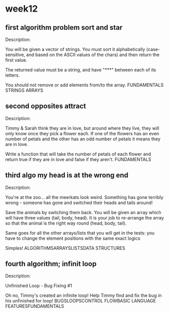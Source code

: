 # week12
## first algorithm problem sort and star

Description:

You will be given a vector of strings. You must sort it alphabetically (case-sensitive, and based on the ASCII values of the chars) and then return the first value.

The returned value must be a string, and have "***" between each of its letters.

You should not remove or add elements from/to the array.
FUNDAMENTALS STRINGS ARRAYS 


## second opposites attract

Description:

Timmy & Sarah think they are in love, but around where they live, they will only know once they pick a flower each. If one of the flowers has an even number of petals and the other has an odd number of petals it means they are in love.

Write a function that will take the number of petals of each flower and return true if they are in love and false if they aren't.
FUNDAMENTALS


## third algo my head is at the wrong end

Description:

You're at the zoo... all the meerkats look weird. Something has gone terribly wrong - someone has gone and switched their heads and tails around!

Save the animals by switching them back. You will be given an array which will have three values (tail, body, head). It is your job to re-arrange the array so that the animal is the right way round (head, body, tail).

Same goes for all the other arrays/lists that you will get in the tests: you have to change the element positions with the same exact logics

Simples!
ALGORITHMSARRAYSLISTSDATA STRUCTURES



## fourth algorithm; infinit loop


Description:

Unfinished Loop - Bug Fixing #1

Oh no, Timmy's created an infinite loop! Help Timmy find and fix the bug in his unfinished for loop!
BUGSLOOPSCONTROL FLOWBASIC LANGUAGE FEATURESFUNDAMENTALS